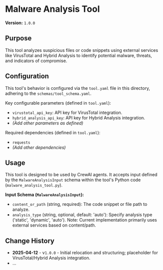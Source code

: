 # Malware Analysis Tool

**Version:** `1.0.0`

## Purpose

This tool analyzes suspicious files or code snippets using external services like VirusTotal and Hybrid Analysis to identify potential malware, threats, and indicators of compromise.

## Configuration

This tool's behavior is configured via the `tool.yaml` file in this directory, adhering to the `schemas/tool_schema.yaml`.

Key configurable parameters (defined in `tool.yaml`):

- `virustotal_api_key`: API key for VirusTotal integration.
- `hybrid_analysis_api_key`: API key for Hybrid Analysis integration.
- *(Add other parameters as defined)*

Required dependencies (defined in `tool.yaml`):

- `requests`
- *(Add other dependencies)*

## Usage

This tool is designed to be used by CrewAI agents. It accepts input defined by the `MalwareAnalysisInput` schema within the tool's Python code (`malware_analysis_tool.py`).

**Input Schema (`MalwareAnalysisInput`):**

- `content_or_path` (string, required): The code snippet or file path to analyze.
- `analysis_type` (string, optional, default: 'auto'): Specify analysis type ('static', 'dynamic', 'auto'). Note: Current implementation primarily uses external services based on content/path.

## Change History

- **2025-04-12** - v`1.0.0` - Initial relocation and structuring; placeholder for VirusTotal/Hybrid Analysis integration.
- ... 